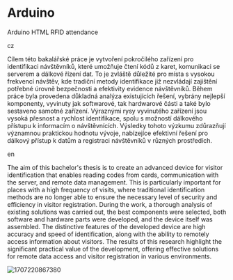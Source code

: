 # Arduino
Arduino HTML RFID attendance


cz


Cílem této bakalářské práce je vytvoření pokročilého zařízení pro identifikaci návštěvníků, které umožňuje čtení kódů z karet, komunikaci se serverem a dálkové řízení dat. To je zvláště důležité pro místa s vysokou frekvencí návštěv, kde tradiční metody identifikace již nezvládají zajištění potřebné úrovně bezpečnosti a efektivity evidence návštěvníků. Během práce byla provedena důkladná analýza existujících řešení, vybrány nejlepší komponenty, vyvinuty jak softwarové, tak hardwarové části a také bylo sestaveno samotné zařízení. Výraznými rysy vyvinutého zařízení jsou vysoká přesnost a rychlost identifikace, spolu s možností dálkového přístupu k informacím o návštěvnících. Výsledky tohoto výzkumu zdůrazňují významnou praktickou hodnotu vývoje, nabízejíce efektivní řešení pro dálkový přístup k datům a registraci návštěvníků v různých prostředích.

en


The aim of this bachelor's thesis is to create an advanced device for visitor identification that enables reading codes from cards, communication with the server, and remote data management. This is particularly important for places with a high frequency of visits, where traditional identification methods are no longer able to ensure the necessary level of security and efficiency in visitor registration. During the work, a thorough analysis of existing solutions was carried out, the best components were selected, both software and hardware parts were developed, and the device itself was assembled. The distinctive features of the developed device are high accuracy and speed of identification, along with the ability to remotely access information about visitors. The results of this research highlight the significant practical value of the development, offering effective solutions for remote data access and visitor registration in various environments.

![1707220867380](https://github.com/user-attachments/assets/3cea2b12-3fd3-4d03-981d-6beefe0f3ad9)
